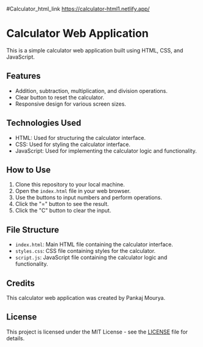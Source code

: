 #Calculator_html_link https://calculator-html1.netlify.app/

# Calculator Web Application

This is a simple calculator web application built using HTML, CSS, and JavaScript.

## Features

- Addition, subtraction, multiplication, and division operations.
- Clear button to reset the calculator.
- Responsive design for various screen sizes.

## Technologies Used

- HTML: Used for structuring the calculator interface.
- CSS: Used for styling the calculator interface.
- JavaScript: Used for implementing the calculator logic and functionality.

## How to Use

1. Clone this repository to your local machine.
2. Open the `index.html` file in your web browser.
3. Use the buttons to input numbers and perform operations.
4. Click the "=" button to see the result.
5. Click the "C" button to clear the input.

## File Structure

- `index.html`: Main HTML file containing the calculator interface.
- `styles.css`: CSS file containing styles for the calculator.
- `script.js`: JavaScript file containing the calculator logic and functionality.

## Credits

This calculator web application was created by Pankaj Mourya.

## License

This project is licensed under the MIT License - see the [LICENSE](LICENSE) file for details.

